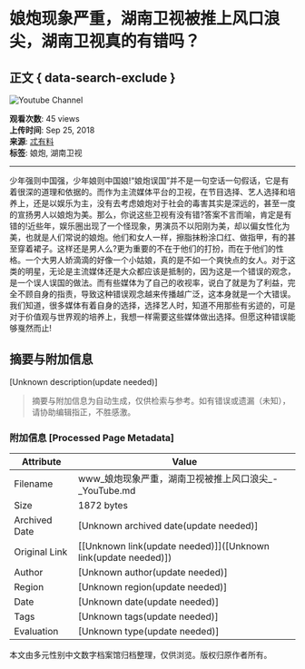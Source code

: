 # 娘炮现象严重，湖南卫视被推上风口浪尖，湖南卫视真的有错吗？

## 正文 { data-search-exclude }


![Youtube Channel](https://yt3.ggpht.com/ytc/AIdro_n2-Y904TwYmfgaFEXII8HnC5PYR7-8B2lkTgqBMC1d6Q=s48-c-k-c0x00ffffff-no-rj)

**观看次数**: 45 views  
**上传时间**: Sep 25, 2018  
**来源**: [忒有料](https://www.52fuqing.com/question-11974.html)  
**标签**: 娘炮, 湖南卫视

---

少年强则中国强，少年娘则中国娘!“娘炮误国”并不是一句空话一句假话，它是有着很深的道理和依据的。而作为主流媒体平台的卫视，在节目选择、艺人选择和培养上，还是以娱乐为主，没有去考虑娘炮对于社会的毒害其实是深远的，甚至一度的宣扬男人以娘炮为美。那么，你说这些卫视有没有错?答案不言而喻，肯定是有错的!近些年，娱乐圈出现了一个怪现象，男演员不以阳刚为美，却以偏女性化为美，也就是人们常说的娘炮。他们和女人一样，擦脂抹粉涂口红、做指甲，有的甚至穿着裙子。这样还是男人么?更为重要的不在于他们的打扮，而在于他们的性格。一个大男人娇滴滴的好像一个小姑娘，真的是不如一个爽快点的女人。对于这类的明星，无论是主流媒体还是大众都应该是抵制的，因为这是一个错误的观念，是一个误人误国的做法。而有些媒体为了自己的收视率，说白了就是为了利益，完全不顾自身的指责，导致这种错误观念越来传播越广泛，这本身就是一个大错误。我们知道，很多媒体有着自身的选择，选择艺人时，知道不用那些有劣迹的，可是对于价值观与世界观的培养上，我想一样需要这些媒体做出选择。但愿这种错误能够戛然而止!
<!-- tcd_original_link https://www.youtube.com/watch?v=TGF9pkrkQ4M -->


## 摘要与附加信息

<!-- tcd_abstract -->
[Unknown description(update needed)]
<!-- tcd_abstract_end -->

> 摘要与附加信息为自动生成，仅供检索与参考。如有错误或遗漏（未知），请协助编辑指正，不胜感激。

### 附加信息 [Processed Page Metadata]

| Attribute       | Value                                  |
|-----------------|----------------------------------------|
| Filename        | www_娘炮现象严重，湖南卫视被推上风口浪尖_-_YouTube.md                             |
| Size            | 1872 bytes                           |
| Archived Date   | [Unknown archived date(update needed)]                             |
| Original Link   | [[Unknown link(update needed)]]([Unknown link(update needed)])                       |
| Author          | [Unknown author(update needed)]                               |
| Region          | [Unknown region(update needed)]                               |
| Date            | [Unknown date(update needed)]                                 |
| Tags            | [Unknown tags(update needed)]                                 |
| Evaluation            | [Unknown type(update needed)]                                 |
<!-- tcd_table_end -->

本文由多元性别中文数字档案馆归档整理，仅供浏览。版权归原作者所有。
